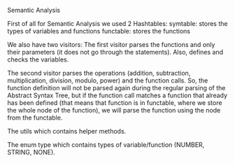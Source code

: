 Semantic Analysis

First of all for Semantic Analysis we used 2 Hashtables:
symtable: stores the types of variables and functions
functable: stores the functions

We also have two visitors:
The first visitor parses the functions and only their parameters (it does not go through the statements). Also, defines and checks the variables.

The second visitor parses the operations (addition, subtraction, multiplication, division, modulo, power) and the function calls. So, the function definition will not be parsed again during the regular parsing of the Abstract Syntax Tree, but if the function call matches a function that already has been defined (that means that function is in functable, where we store the whole node of the function), we will parse the function using the node from the functable. 

The utils which contains helper methods.

The enum type which contains types of variable/function (NUMBER, STRING, NONE).
